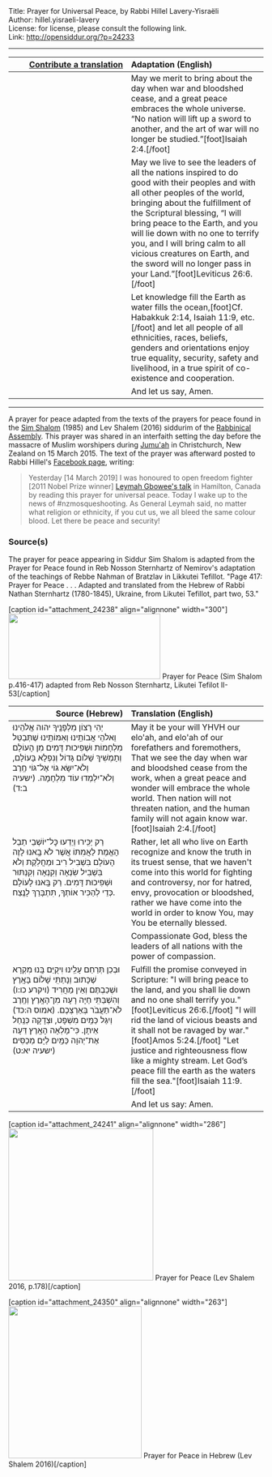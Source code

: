 <html>
<head></head>
<body>
Title: Prayer for Universal Peace, by Rabbi Hillel Lavery-Yisraëli<br />
Author: hillel.yisraeli-lavery<br />
License: for license, please consult the following link.<br />
Link: <a href="http://opensiddur.org/?p=24233">http://opensiddur.org/?p=24233</a>
<p />
<hr />

<table style="margin-left: auto;margin-right: auto;" class="draggable">
<thead><tr><th id="x" style="text-align: right;"><a href="https://opensiddur.org/contributing/upload/">Contribute a translation</a></th><th style="text-align: left;">Adaptation (English)</th></tr></thead>
<tbody>
<tr><td style="vertical-align:top;" width="46%">
<div class="liturgy"><span lang="he">

</span></div></td>
 
<td style="vertical-align:top;" width="53%">
<div class="english">
May we merit to bring about the day when war and bloodshed cease, 
and a great peace embraces the whole universe. 
“No nation will lift up a sword to another, 
and the art of war will no longer be studied.”[foot]Isaiah 2:4.[/foot]
</div></td></tr>


<tr><td style="vertical-align:top;" width="46%">
<div class="liturgy"><span lang="he">

</span></div></td>
 
<td style="vertical-align:top;" width="53%">
<div class="english">
May we live to see the leaders of all the nations 
inspired to do good with their peoples 
and with all other peoples of the world, 
bringing about the fulfillment of the Scriptural blessing, 
“I will bring peace to the Earth, 
and you will lie down with no one to terrify you, 
and I will bring calm to all vicious creatures on Earth, 
and the sword will no longer pass in your Land.”[foot]Leviticus 26:6.[/foot]
</div></td></tr>


<tr><td style="vertical-align:top;" width="46%">
<div class="liturgy"><span lang="he">

</span></div></td>
 
<td style="vertical-align:top;" width="53%">
<div class="english">
Let knowledge fill the Earth as water fills the ocean,[foot]Cf. Habakkuk 2:14, Isaiah 11:9, etc.[/foot]
and let all people of all ethnicities, races, beliefs, genders and orientations 
enjoy true equality, security, safety and livelihood, 
in a true spirit of co-existence and cooperation.
</div></td></tr>


<tr><td style="vertical-align:top;" width="46%">
<div class="liturgy"><span lang="he">

</span></div></td>
 
<td style="vertical-align:top;" width="53%">
<div class="english">
And let us say, Amen.
</div></td></tr>
</tbody></table>

<hr />

A prayer for peace adapted from the texts of the prayers for peace found in the <a href="https://en.wikipedia.org/wiki/Siddur_Sim_Shalom">Sim Shalom</a> (1985) and Lev Shalem (2016) siddurim of the <a href="https://en.wikipedia.org/wiki/Rabbinical_Assembly">Rabbinical Assembly</a>. This prayer was shared in an interfaith setting the day before the massacre of Muslim worshipers during <a href="https://en.wikipedia.org/wiki/Jumu%27ah">Jumu'ah</a> in Christchurch, New Zealand on 15 March 2015. The text of the prayer was afterward posted to Rabbi Hillel's <a href="https://www.facebook.com/photo.php?fbid=10161568169745300&set=a.10155092392955300&type=3">Facebook page</a>, writing:

<blockquote>Yesterday [14 March 2019] I was honoured to open freedom fighter [2011 Nobel Prize winner] <a href="https://www.facebook.com/events/2278748189034782/">Leymah Gbowee's talk</a> in Hamilton, Canada by reading this prayer for universal peace. Today I wake up to the news of #nzmosqueshooting. As General Leymah said, no matter what religion or ethnicity, if you cut us, we all bleed the same colour blood. Let there be peace and security!</blockquote>


<h3>Source(s)</h3>

The prayer for peace appearing in Siddur Sim Shalom is adapted from the Prayer for Peace found in Reb Nosson Sternhartz of Nemirov's adaptation of the teachings of Rebbe Nahman of Bratzlav in Likkutei Tefillot. "Page 417: Prayer for Peace . . . Adapted and translated from the Hebrew of Rabbi Nathan Sternhartz (1780-1845), Ukraine, from Likutei Tefillot, part two, 53."

[caption id="attachment_24238" align="alignnone" width="300"]<a href="https://opensiddur.org/wp-content/uploads/2019/03/Prayer-for-Peace-Sim-Shalom-p.416-417-adapted-from-Reb-Nosson-Sternhartz-Likutei-Tefilot-II-53.png"><img src="https://opensiddur.org/wp-content/uploads/2019/03/Prayer-for-Peace-Sim-Shalom-p.416-417-adapted-from-Reb-Nosson-Sternhartz-Likutei-Tefilot-II-53-300x129.png" alt="" width="300" height="129" class="size-medium wp-image-24238" /></a> Prayer for Peace (Sim Shalom p.416-417) adapted from Reb Nosson Sternhartz, Likutei Tefilot II-53[/caption]

<table style="margin-left: auto;margin-right: auto;" class="draggable">
<thead><tr><th id="x" style="text-align: right;">Source (Hebrew)</th><th style="text-align: left;">Translation (English)</th></tr></thead>
<tbody>
<tr><td style="vertical-align:top;" width="46%">
<div class="liturgy"><span lang="he">
יְהִי רָצוֹן מִלְפָנֶֽיךָ יהוה אֱלֹהֵינוּ וֵאלֹהֵי אֲבוֹתֵֽינוּ וְאִמּוֹתֵֽינוּ
שֶׁתְּבַטֵּל מִלְחָמוֹת וּשְׁפִיכוּת דָּמִים מִן הָעוֹלָם
וְתָמְשִׁיךְ שָׁלוֹם גָּדוֹל וְנִפְלָא בָּעוֹלָם,
וְלֹא־יִשָּׂא גוֹי אֶל־גּוֹי חֶֽרֶב 
וְלֹא־יִלְמְדוּ עוֹד מִלְחָמָה. <span class="citation">(ישעיה ב:ד)</span>
</span></div></td>
 
<td style="vertical-align:top;" width="53%">
<div class="english">
May it be your will YHVH our elo'ah, and elo'ah of our forefathers and foremothers,
That we see the day when war and bloodshed cease from the work, 
when a great peace and wonder will embrace the whole world.
Then nation will not threaten nation,
and the human family will not again know war.[foot]Isaiah 2:4.[/foot]
</div></td></tr>


<tr><td style="vertical-align:top;" width="46%">
<div class="liturgy"><span lang="he">
רַק יַכִּֽירוּ וְיֵדְעוּ כׇּל־יוֹשְׁבֵי תֵבֵל הָאֱמֶת לַאֲמִתּוֹ
אֲשֶׁר לֹא בָֽאנוּ לָזֶה הָעוֹלָם בִּשְׁבִיל רִיב וּמַחֲלֹֽקֶת
וְלֹא בִּשְׁבִיל שִׂנְאָה וְקִנְאָה וְקִנְתּוּר וּשְׁפִיכוּת דָּמִים.
רַק בָּֽאנוּ לָעוֹלָם כְּדֵי לְהַכִּיר אוֹתְךָ, תִּתְבָּרַךְ לָנֶֽצַח.
</span></div></td>
 
<td style="vertical-align:top;" width="53%">
<div class="english">
Rather, let all who live on Earth recognize and know the truth in its truest sense,
that we haven't come into this world for fighting and controversy,
nor for hatred, envy, provocation or bloodshed,
rather we have come into the world in order to know You, may You be eternally blessed.
</div></td></tr>


<tr><td style="vertical-align:top;" width="46%">
<div class="liturgy"><span lang="he">

</span></div></td>
 
<td style="vertical-align:top;" width="53%">
<div class="english">
Compassionate God, bless the leaders of all nations with the power of compassion.
</div></td></tr>


<tr><td style="vertical-align:top;" width="46%">
<div class="liturgy"><span lang="he">
וּבְכֵן תְּרַחֵם עָלֵֽינוּ וִיקֻיַּם בָּֽנוּ מִקְרָא שֶׁכָּתוּב׃
וְנָתַתִּֽי שָׁלוֹם בָּאָֽרֶץ 
וּשְׁכַבְתֶּם וְאֵין מַחֲרִיד <span class="citation">(ויקרע כו:ו)</span>
וְהִשְׁבַּתִּֽי חַיָּה רָעָה מִן־הָאָֽרֶץ 
וְחֶֽרֶב לֹא־תַעֲבֹר בְּאַרְצְכֶם. <span class="citation">(אמוס ה:כד)</span>
וְיִגַּל כַּמַּֽיִם מִשְׁפָּט, וּצְדָקָה כְּנַֽחַל אֵיתָן.
כִּי־מָלְאָה הָאָֽרֶץ דֵּעָה אֶת־יְהוָה כַּמַּֽיִם לַיָּם מְכַסִּים׃ <span class="citation">(ישעיה יא:ט)</span>
</span></div></td>
 
<td style="vertical-align:top;" width="53%">
<div class="english">
Fulfill the promise conveyed in Scripture:
"I will bring peace to the land,
and you shall lie down and no one shall terrify you."[foot]Leviticus 26:6.[/foot]
"I will rid the land of vicious beasts 
and it shall not be ravaged by war."[foot]Amos 5:24.[/foot]
"Let justice and righteousness flow like a mighty stream. 
Let God’s peace fill the earth as the waters fill the sea."[foot]Isaiah 11:9.[/foot] 
</div></td></tr>


<tr><td style="vertical-align:top;" width="46%">
<div class="liturgy"><span lang="he">

</span></div></td>
 
<td style="vertical-align:top;" width="53%">
<div class="english">
And let us say: Amen.
</div></td></tr>
</tbody></table>


[caption id="attachment_24241" align="alignnone" width="286"]<a href="https://opensiddur.org/wp-content/uploads/2019/03/Prayer-for-Peace-Lev-Shalem-p.178.png"><img src="https://opensiddur.org/wp-content/uploads/2019/03/Prayer-for-Peace-Lev-Shalem-p.178-286x300.png" alt="" width="286" height="300" class="size-medium wp-image-24241" /></a> Prayer for Peace (Lev Shalem 2016, p.178)[/caption]

[caption id="attachment_24350" align="alignnone" width="263"]<a href="https://opensiddur.org/wp-content/uploads/2019/03/Prayer-for-Peace-Lev-Shalem-p.178-Hebrew.jpg"><img src="https://opensiddur.org/wp-content/uploads/2019/03/Prayer-for-Peace-Lev-Shalem-p.178-Hebrew-263x300.jpg" alt="" width="263" height="300" class="size-medium wp-image-24350" /></a> Prayer for Peace in Hebrew (Lev Shalem 2016)[/caption]
</body>
</html>